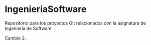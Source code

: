 # IngenieriaSoftware
Repositorio para los proyectos Git relacionados con la asignatura de Ingeniería de Software

Cambio 2.
